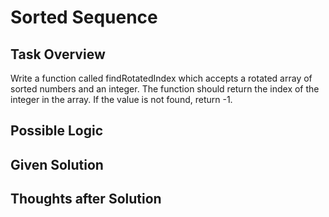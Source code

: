 # Sorted Sequence

## Task Overview
Write a function called findRotatedIndex which accepts a rotated array of sorted numbers and an integer. The function should return the index of the integer in the array. If the value is not found, return -1.

## Possible Logic

## Given Solution

## Thoughts after Solution
